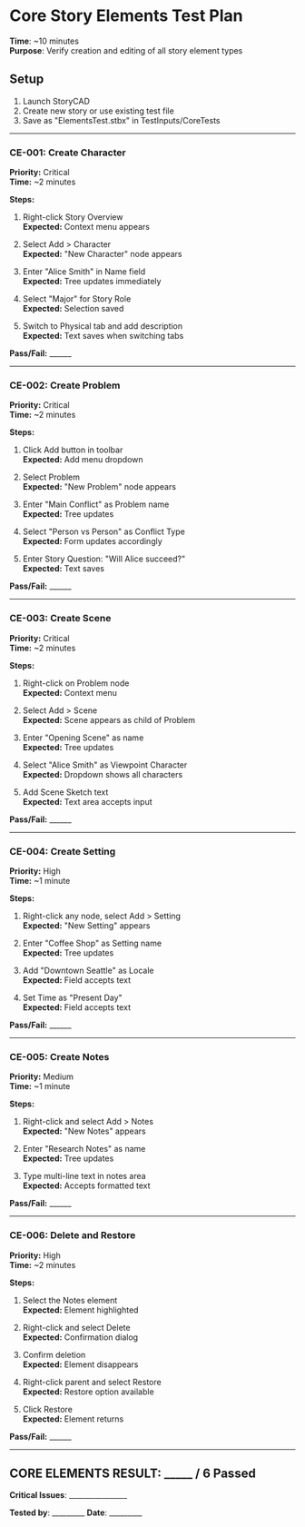 # Core Story Elements Test Plan
**Time**: ~10 minutes  
**Purpose**: Verify creation and editing of all story element types

## Setup
1. Launch StoryCAD
2. Create new story or use existing test file
3. Save as "ElementsTest.stbx" in TestInputs/CoreTests

---

### CE-001: Create Character
**Priority:** Critical  
**Time:** ~2 minutes

**Steps:**
1. Right-click Story Overview  
   **Expected:** Context menu appears

2. Select Add > Character  
   **Expected:** "New Character" node appears

3. Enter "Alice Smith" in Name field  
   **Expected:** Tree updates immediately

4. Select "Major" for Story Role  
   **Expected:** Selection saved

5. Switch to Physical tab and add description  
   **Expected:** Text saves when switching tabs

**Pass/Fail:** ______

---

### CE-002: Create Problem
**Priority:** Critical  
**Time:** ~2 minutes

**Steps:**
1. Click Add button in toolbar  
   **Expected:** Add menu dropdown

2. Select Problem  
   **Expected:** "New Problem" node appears

3. Enter "Main Conflict" as Problem name  
   **Expected:** Tree updates

4. Select "Person vs Person" as Conflict Type  
   **Expected:** Form updates accordingly

5. Enter Story Question: "Will Alice succeed?"  
   **Expected:** Text saves

**Pass/Fail:** ______

---

### CE-003: Create Scene
**Priority:** Critical  
**Time:** ~2 minutes

**Steps:**
1. Right-click on Problem node  
   **Expected:** Context menu

2. Select Add > Scene  
   **Expected:** Scene appears as child of Problem

3. Enter "Opening Scene" as name  
   **Expected:** Tree updates

4. Select "Alice Smith" as Viewpoint Character  
   **Expected:** Dropdown shows all characters

5. Add Scene Sketch text  
   **Expected:** Text area accepts input

**Pass/Fail:** ______

---

### CE-004: Create Setting
**Priority:** High  
**Time:** ~1 minute

**Steps:**
1. Right-click any node, select Add > Setting  
   **Expected:** "New Setting" appears

2. Enter "Coffee Shop" as Setting name  
   **Expected:** Tree updates

3. Add "Downtown Seattle" as Locale  
   **Expected:** Field accepts text

4. Set Time as "Present Day"  
   **Expected:** Field accepts text

**Pass/Fail:** ______

---

### CE-005: Create Notes
**Priority:** Medium  
**Time:** ~1 minute

**Steps:**
1. Right-click and select Add > Notes  
   **Expected:** "New Notes" appears

2. Enter "Research Notes" as name  
   **Expected:** Tree updates

3. Type multi-line text in notes area  
   **Expected:** Accepts formatted text

**Pass/Fail:** ______

---

### CE-006: Delete and Restore
**Priority:** High  
**Time:** ~2 minutes

**Steps:**
1. Select the Notes element  
   **Expected:** Element highlighted

2. Right-click and select Delete  
   **Expected:** Confirmation dialog

3. Confirm deletion  
   **Expected:** Element disappears

4. Right-click parent and select Restore  
   **Expected:** Restore option available

5. Click Restore  
   **Expected:** Element returns

**Pass/Fail:** ______

---

## CORE ELEMENTS RESULT: _____ / 6 Passed

**Critical Issues**: ________________

**Tested by**: _________ **Date**: _________